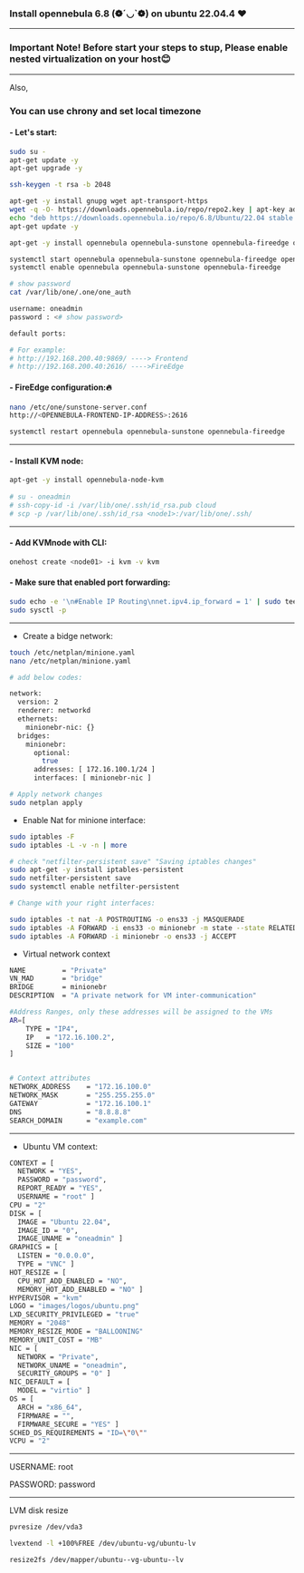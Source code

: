 ### Install opennebula 6.8 (❁´◡`❁)  on ubuntu 22.04.4 ❤

----
### Important Note! Before start your steps to stup, Please enable nested virtualization on your host😊
----
Also,
### You can use chrony and set local timezone

#### - Let's start:

```bash
sudo su -
apt-get update -y
apt-get upgrade -y

ssh-keygen -t rsa -b 2048

apt-get -y install gnupg wget apt-transport-https
wget -q -O- https://downloads.opennebula.io/repo/repo2.key | apt-key add -
echo "deb https://downloads.opennebula.io/repo/6.8/Ubuntu/22.04 stable opennebula" > /etc/apt/sources.list.d/opennebula.list
apt-get update -y

apt-get -y install opennebula opennebula-sunstone opennebula-fireedge opennebula-gate opennebula-flow opennebula-provision

systemctl start opennebula opennebula-sunstone opennebula-fireedge opennebula-gate opennebula-flow
systemctl enable opennebula opennebula-sunstone opennebula-fireedge 

# show password
cat /var/lib/one/.one/one_auth

username: oneadmin
password : <# show password>

default ports: 

# For example:
# http://192.168.200.40:9869/ ----> Frontend
# http://192.168.200.40:2616/ ---->FireEdge

```

#### - FireEdge configuration:🔥 

```bash
nano /etc/one/sunstone-server.conf
http://<OPENNEBULA-FRONTEND-IP-ADDRESS>:2616

systemctl restart opennebula opennebula-sunstone opennebula-fireedge
```

----
#### - Install KVM node:

```bash
apt-get -y install opennebula-node-kvm
	
# su - oneadmin
# ssh-copy-id -i /var/lib/one/.ssh/id_rsa.pub cloud
# scp -p /var/lib/one/.ssh/id_rsa <node1>:/var/lib/one/.ssh/

```
----

#### - Add KVMnode with CLI:

```bash
onehost create <node01> -i kvm -v kvm
```

#### - Make sure that enabled port forwarding:

```bash
sudo echo -e '\n#Enable IP Routing\nnet.ipv4.ip_forward = 1' | sudo tee -a /etc/sysctl.conf
sudo sysctl -p
```

----

- Create a bidge network:

```bash
touch /etc/netplan/minione.yaml
nano /etc/netplan/minione.yaml

# add below codes:

network:
  version: 2
  renderer: networkd
  ethernets:
    minionebr-nic: {}
  bridges:
    minionebr:
      optional:
        true
      addresses: [ 172.16.100.1/24 ]
      interfaces: [ minionebr-nic ]

# Apply network changes
sudo netplan apply
```

- Enable Nat for minione interface:

```bash
sudo iptables -F
sudo iptables -L -v -n | more

# check "netfilter-persistent save" "Saving iptables changes"
sudo apt-get -y install iptables-persistent
sudo netfilter-persistent save
sudo systemctl enable netfilter-persistent

# Change with your right interfaces:

sudo iptables -t nat -A POSTROUTING -o ens33 -j MASQUERADE
sudo iptables -A FORWARD -i ens33 -o minionebr -m state --state RELATED,ESTABLISHED -j ACCEPT
sudo iptables -A FORWARD -i minionebr -o ens33 -j ACCEPT

```


- Virtual network context

```bash
NAME         = "Private"
VN_MAD       = "bridge"
BRIDGE       = minionebr
DESCRIPTION  = "A private network for VM inter-communication"

#Address Ranges, only these addresses will be assigned to the VMs
AR=[
    TYPE = "IP4",
    IP   = "172.16.100.2",
    SIZE = "100"
]


# Context attributes
NETWORK_ADDRESS    = "172.16.100.0"
NETWORK_MASK       = "255.255.255.0"
GATEWAY            = "172.16.100.1"
DNS                = "8.8.8.8"
SEARCH_DOMAIN      = "example.com"
```

----

- Ubuntu VM context:

```bash
CONTEXT = [
  NETWORK = "YES",
  PASSWORD = "password",
  REPORT_READY = "YES",
  USERNAME = "root" ]
CPU = "2"
DISK = [
  IMAGE = "Ubuntu 22.04",
  IMAGE_ID = "0",
  IMAGE_UNAME = "oneadmin" ]
GRAPHICS = [
  LISTEN = "0.0.0.0",
  TYPE = "VNC" ]
HOT_RESIZE = [
  CPU_HOT_ADD_ENABLED = "NO",
  MEMORY_HOT_ADD_ENABLED = "NO" ]
HYPERVISOR = "kvm"
LOGO = "images/logos/ubuntu.png"
LXD_SECURITY_PRIVILEGED = "true"
MEMORY = "2048"
MEMORY_RESIZE_MODE = "BALLOONING"
MEMORY_UNIT_COST = "MB"
NIC = [
  NETWORK = "Private",
  NETWORK_UNAME = "oneadmin",
  SECURITY_GROUPS = "0" ]
NIC_DEFAULT = [
  MODEL = "virtio" ]
OS = [
  ARCH = "x86_64",
  FIRMWARE = "",
  FIRMWARE_SECURE = "YES" ]
SCHED_DS_REQUIREMENTS = "ID=\"0\""
VCPU = "2"


```
----

USERNAME: root

PASSWORD: password

----

LVM disk resize

```bash
pvresize /dev/vda3

lvextend -l +100%FREE /dev/ubuntu-vg/ubuntu-lv

resize2fs /dev/mapper/ubuntu--vg-ubuntu--lv

```
